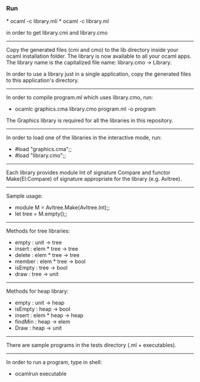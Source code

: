 <h3>Run</h3> 
* ocaml -c library.mli
* ocaml -c library.ml

in order to get library.cmi and library.cmo

<hr>

Copy the generated files (cmi and cmo) to the lib directory inside your ocaml installation folder. The library is now available to all your ocaml apps. The library name is the capitalized file name: library.cmo -> Library.

In order to use a library just in a single application, copy the generated files to this application's directory.

<hr>

In order to compile program.ml which uses library.cmo, run:
* ocamlc graphics.cma library.cmo program.ml -o program
    
The Graphics library is required for all the libraries in this repository.

<hr>

In order to load one of the libraries in the interactive mode, run:
* #load "graphics.cma";;
* #load "library.cmo";;

<hr>

Each library provides module Int of signature Compare and functor Make(El:Compare) of signature appropriate for the library (e.g. Avltree).

<hr>

Sample usage:
* module M = Avltree.Make(Avltree.Int);;
* let tree = M.empty();;

<hr>

Methods for tree libraries:
* empty : unit -> tree 
* insert : elem * tree -> tree 
* delete : elem * tree -> tree 
* member : elem * tree -> bool 
* isEmpty : tree -> bool 
* draw : tree -> unit 

<hr>

Methods for heap library:
* empty : unit -> heap 
* isEmpty : heap -> bool 
* insert : elem * heap -> heap 
* findMin : heap -> elem 
* Draw : heap -> unit 

<hr>

There are sample programs in the tests directory (.ml + executables).

<hr>

In order to run a program, type in shell:
* ocamlrun executable
    